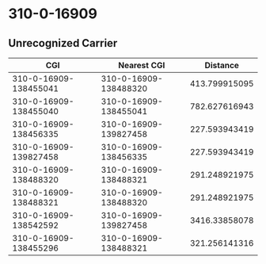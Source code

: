 # 310-0-16909
## Unrecognized Carrier


| CGI | Nearest CGI | Distance |
|-----|-------------|----------|
| 310-0-16909-138455041 | 310-0-16909-138488320 | 413.799915095 |
| 310-0-16909-138455040 | 310-0-16909-138455041 | 782.627616943 |
| 310-0-16909-138456335 | 310-0-16909-139827458 | 227.593943419 |
| 310-0-16909-139827458 | 310-0-16909-138456335 | 227.593943419 |
| 310-0-16909-138488320 | 310-0-16909-138488321 | 291.248921975 |
| 310-0-16909-138488321 | 310-0-16909-138488320 | 291.248921975 |
| 310-0-16909-138542592 | 310-0-16909-139827458 | 3416.33858078 |
| 310-0-16909-138455296 | 310-0-16909-138488321 | 321.256141316 |
